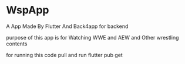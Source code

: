 # WspApp

A App Made By Flutter And Back4app for backend

purpose of this app is for Watching WWE and AEW and Other wrestling contents

for running this code 
pull and run 
flutter pub get
